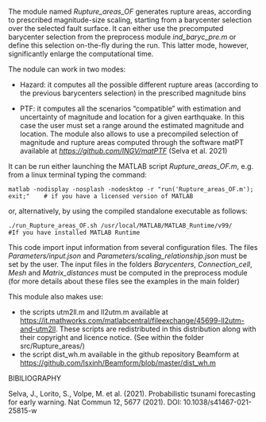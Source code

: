 The module named *Rupture_areas_OF* generates rupture areas, according to prescribed magnitude-size scaling, starting from a barycenter selection over the selected fault surface.
It can either use the precomputed barycenter selection from the preprocess module *ind_baryc_pre.m* or define this selection on-the-fly during the run. This latter mode, however, significantly enlarge the computational time.

The nodule can work in two modes:

 - Hazard: it computes all the possible different rupture areas (according to the previous barycenters selection) in the prescribed magnitude bins

 - PTF: it computes all the scenarios “compatible” with estimation and uncertainty of magnitude and location for a given earthquake. In this case the user must set a range around the estimated magnitude and location. The module also allows to use a precompiled selection of magnitude and rupture areas computed through the software matPT available at *https://github.com/INGV/matPTF* (Selva et al. 2021) 

It can be run either launching the MATLAB script *Rupture_areas_OF.m*, e.g. from a linux terminal typing the command:

    matlab -nodisplay -nosplash -nodesktop -r "run('Rupture_areas_OF.m'); exit;"    # if you have a licensed version of MATLAB
    
or, alternatively, by using the compiled standalone executable as follows:

    ./run_Rupture_areas_OF.sh /usr/local/MATLAB/MATLAB_Runtime/v99/     #If you have installed MATLAB Runtime
    
This code import input information from several configuration files. The files *Parameters/input.json* and *Parameters/scaling_relationship.json* must be set by the user. The input files in the folders *Barycenters*, *Connection_cell*, *Mesh* and *Matrix_distances* must be computed in the preprocess module (for more details about these files see the examples in the main folder)

This module also makes use:

 - the scripts utm2ll.m and ll2utm.m available at https://it.mathworks.com/matlabcentral/fileexchange/45699-ll2utm-and-utm2ll. These scripts are redistributed in this distribution along with their copyright and licence notice. (See within the folder src/Rupture_areas/)
 - the script dist_wh.m available in the github repository Beamform at https://github.com/lsxinh/Beamform/blob/master/dist_wh.m

BIBILIOGRAPHY

Selva, J., Lorito, S., Volpe, M. et al. (2021). Probabilistic tsunami forecasting for early warning. Nat Commun 12, 5677 (2021). DOI: 10.1038/s41467-021-25815-w

